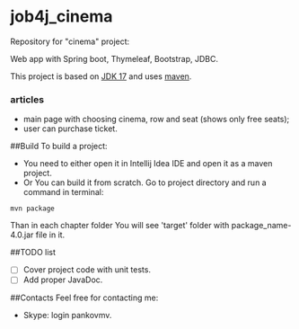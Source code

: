 # job4j_cinema
Repository for "cinema" project:

Web app with Spring boot, Thymeleaf, Bootstrap, JDBC.


This project is based on [JDK 17](https://www.oracle.com/java/technologies/javase-downloads.html#JDK17) and uses
[maven](https://maven.apache.org/).


### articles
- main page with choosing cinema, row and seat (shows only free seats);
- user can purchase ticket.

##Build
To build a project:
- You need to either open it in Intellij Idea IDE and open it as a maven project.
- Or You can build it from scratch. Go to project directory and run a command in terminal:
```
mvn package
```
Than in each chapter folder You will see 'target' folder with package_name-4.0.jar file in it.

##TODO list
- [ ] Cover project code with unit tests.
- [ ] Add proper JavaDoc.

##Contacts
Feel free for contacting me:
- Skype: login pankovmv.
